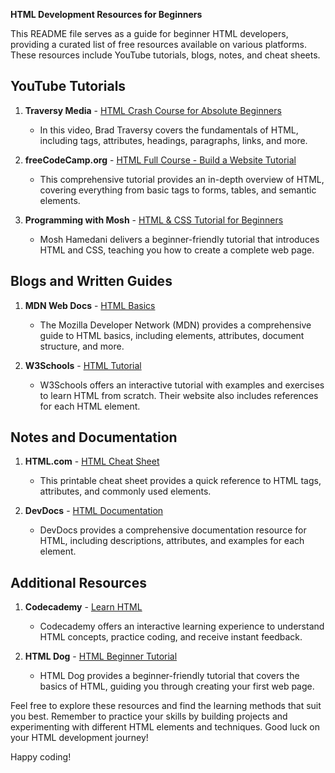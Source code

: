 **HTML Development Resources for Beginners**

This README file serves as a guide for beginner HTML developers, providing a curated list of free resources available on various platforms. These resources include YouTube tutorials, blogs, notes, and cheat sheets.

## YouTube Tutorials

1. **Traversy Media** - [HTML Crash Course for Absolute Beginners](https://www.youtube.com/watch?v=UB1O30fR-EE)
   - In this video, Brad Traversy covers the fundamentals of HTML, including tags, attributes, headings, paragraphs, links, and more.

2. **freeCodeCamp.org** - [HTML Full Course - Build a Website Tutorial](https://www.youtube.com/watch?v=pQN-pnXPaVg)
   - This comprehensive tutorial provides an in-depth overview of HTML, covering everything from basic tags to forms, tables, and semantic elements.

3. **Programming with Mosh** - [HTML & CSS Tutorial for Beginners](https://www.youtube.com/watch?v=DPnqb74Smug)
   - Mosh Hamedani delivers a beginner-friendly tutorial that introduces HTML and CSS, teaching you how to create a complete web page.

## Blogs and Written Guides

1. **MDN Web Docs** - [HTML Basics](https://developer.mozilla.org/en-US/docs/Learn/Getting_started_with_the_web/HTML_basics)
   - The Mozilla Developer Network (MDN) provides a comprehensive guide to HTML basics, including elements, attributes, document structure, and more.

2. **W3Schools** - [HTML Tutorial](https://www.w3schools.com/html/)
   - W3Schools offers an interactive tutorial with examples and exercises to learn HTML from scratch. Their website also includes references for each HTML element.

## Notes and Documentation

1. **HTML.com** - [HTML Cheat Sheet](https://html.com/wp-content/uploads/html-cheat-sheet.pdf)
   - This printable cheat sheet provides a quick reference to HTML tags, attributes, and commonly used elements.

2. **DevDocs** - [HTML Documentation](https://devdocs.io/html/)
   - DevDocs provides a comprehensive documentation resource for HTML, including descriptions, attributes, and examples for each element.

## Additional Resources

1. **Codecademy** - [Learn HTML](https://www.codecademy.com/learn/learn-html)
   - Codecademy offers an interactive learning experience to understand HTML concepts, practice coding, and receive instant feedback.

2. **HTML Dog** - [HTML Beginner Tutorial](https://www.htmldog.com/guides/html/beginner/)
   - HTML Dog provides a beginner-friendly tutorial that covers the basics of HTML, guiding you through creating your first web page.

Feel free to explore these resources and find the learning methods that suit you best. Remember to practice your skills by building projects and experimenting with different HTML elements and techniques. Good luck on your HTML development journey!
 
 Happy coding!